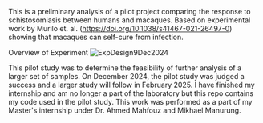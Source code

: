 This is a preliminary analysis of a pilot project comparing the response to schistosomiasis between humans and macaques. 
Based on experimental work by Murilo et. al. (https://doi.org/10.1038/s41467-021-26497-0) showing that macaques can self-cure from infection.

Overview of Experiment
![ExpDesign9Dec2024](https://github.com/user-attachments/assets/7fe11595-89fb-4449-832b-459b35372687)

This pilot study was to determine the feasibility of further analysis of a larger set of samples. On December 2024, the pilot study was judged a success and a larger study will follow in February 2025. 
I have finished my internship and am no longer a part of the laboratory but this repo contains my code used in the pilot study. This work was performed as a part of my Master's internship under Dr. Ahmed Mahfouz and Mikhael Manurung.
